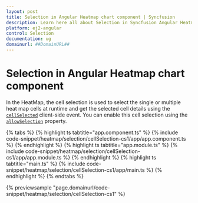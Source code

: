 ```yaml
---
layout: post
title: Selection in Angular Heatmap chart component | Syncfusion
description: Learn here all about Selection in Syncfusion Angular Heatmap chart component of Syncfusion Essential JS 2 and more.
platform: ej2-angular
control: Selection 
documentation: ug
domainurl: ##DomainURL##
---
```


# Selection in Angular Heatmap chart component

In the HeatMap, the cell selection is used to select the single or multiple heat map cells at runtime and get the selected cell details using the [`cellSelected`](https://ej2.syncfusion.com/angular/documentation/api/heatmap/#cellselected) client-side event. You can enable this cell selection using the [`allowSelection`](https://ej2.syncfusion.com/angular/documentation/api/heatmap/#allowselection) property.

{% tabs %}
{% highlight ts tabtitle="app.component.ts" %}
{% include code-snippet/heatmap/selection/cellSelection-cs1/app/app.component.ts %}
{% endhighlight %}
{% highlight ts tabtitle="app.module.ts" %}
{% include code-snippet/heatmap/selection/cellSelection-cs1/app/app.module.ts %}
{% endhighlight %}
{% highlight ts tabtitle="main.ts" %}
{% include code-snippet/heatmap/selection/cellSelection-cs1/app/main.ts %}
{% endhighlight %}
{% endtabs %}
  
{% previewsample "page.domainurl/code-snippet/heatmap/selection/cellSelection-cs1" %}
